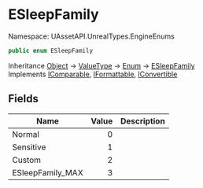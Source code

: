 # ESleepFamily

Namespace: UAssetAPI.UnrealTypes.EngineEnums

```csharp
public enum ESleepFamily
```

Inheritance [Object](https://docs.microsoft.com/en-us/dotnet/api/system.object) → [ValueType](https://docs.microsoft.com/en-us/dotnet/api/system.valuetype) → [Enum](https://docs.microsoft.com/en-us/dotnet/api/system.enum) → [ESleepFamily](./uassetapi.unrealtypes.engineenums.esleepfamily.md)<br>
Implements [IComparable](https://docs.microsoft.com/en-us/dotnet/api/system.icomparable), [IFormattable](https://docs.microsoft.com/en-us/dotnet/api/system.iformattable), [IConvertible](https://docs.microsoft.com/en-us/dotnet/api/system.iconvertible)

## Fields

| Name | Value | Description |
| --- | --: | --- |
| Normal | 0 |  |
| Sensitive | 1 |  |
| Custom | 2 |  |
| ESleepFamily_MAX | 3 |  |
